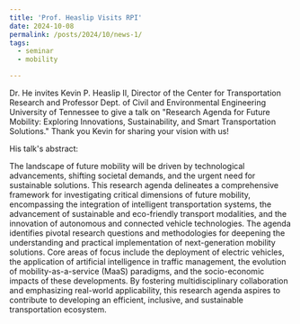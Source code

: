 ```yaml
---
title: 'Prof. Heaslip Visits RPI'
date: 2024-10-08
permalink: /posts/2024/10/news-1/
tags:
  - seminar
  - mobility

---
```


Dr. He invites Kevin P. Heaslip II, Director of the Center for Transportation Research and Professor Dept. of Civil and Environmental Engineering University of Tennessee to give a talk on "Research Agenda for Future Mobility: Exploring Innovations, Sustainability, and Smart Transportation Solutions." Thank you Kevin for sharing your vision with us!

His talk's abstract: 

The landscape of future mobility will be driven by technological advancements, shifting societal demands, and the urgent need for sustainable solutions. This research agenda delineates a comprehensive framework for investigating critical dimensions of future mobility, encompassing the integration of intelligent transportation systems, the advancement of sustainable and eco-friendly transport modalities, and the innovation of autonomous and connected vehicle technologies. The agenda identifies pivotal research questions and methodologies for deepening the understanding and practical implementation of next-generation mobility solutions. Core areas of focus include the deployment of electric vehicles, the application of artificial intelligence in traffic management, the evolution of mobility-as-a-service (MaaS) paradigms, and the socio-economic impacts of these developments. By fostering multidisciplinary collaboration and emphasizing real-world applicability, this research agenda aspires to contribute to developing an efficient, inclusive, and sustainable transportation ecosystem.
